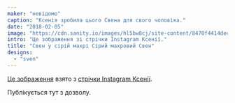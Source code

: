 ```yaml
---
maker: "невідомо"
caption: "Ксенія зробила цього Свена для свого чоловіка."
date: "2018-02-05"
image: "https://cdn.sanity.io/images/hl5bw8cj/site-content/8470f4414deeee3d072401616b01be02c8b98bc7-1080x1080.jpg"
intro: "Це зображення зі стрічки Instagram Ксенії."
title: "Свен у сірій махрі Сірий махровий Свен"
designs:
  - "sven"
---
```



[Це зображення](https://www.instagram.com/p/BehvZ1fj4yo/) взято з [стрічки Instagram Ксенії](https://www.instagram.com/owl.laughing/).

Публікується тут з дозволу.


